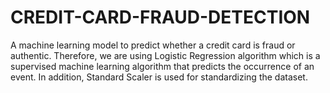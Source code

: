 # CREDIT-CARD-FRAUD-DETECTION
A machine learning model to predict whether a credit card is fraud or authentic. Therefore, we are using Logistic Regression algorithm which is a supervised machine learning algorithm that predicts the occurrence of an event. In addition, Standard Scaler is used for standardizing the dataset.
